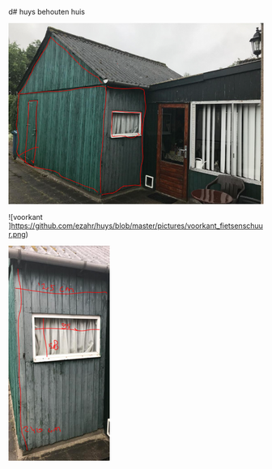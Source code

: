 d# huys
behouten huis

![fietsenschuur](https://github.com/ezahr/huys/blob/master/pictures/fietsenschuur.png)


![voorkant ]https://github.com/ezahr/huys/blob/master/pictures/voorkant_fietsenschuur.png)


![zijkant ](https://github.com/ezahr/huys/blob/master/pictures/zijkant_fietsenschuur.png)

